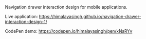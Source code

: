 Navigation drawer interaction design for mobile applications.

Live application: https://himalayasingh.github.io/navigation-drawer-interaction-design-1/

CodePen demo: https://codepen.io/himalayasingh/pen/xNaRYv
